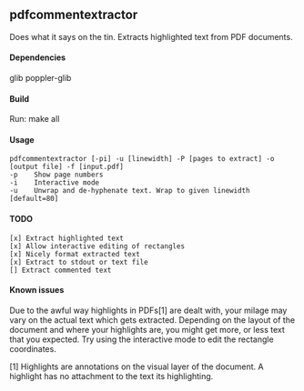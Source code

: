 pdfcommentextractor
-------------------

Does what it says on the tin. Extracts highlighted text from PDF documents.

#### Dependencies

glib
poppler-glib

#### Build
Run:
    make all

#### Usage

    pdfcommentextractor [-pi] -u [linewidth] -P [pages to extract] -o [output file] -f [input.pdf]
    -p    Show page numbers
    -i    Interactive mode
    -u    Unwrap and de-hyphenate text. Wrap to given linewidth [default=80]

#### TODO

    [x] Extract highlighted text
    [x] Allow interactive editing of rectangles
    [x] Nicely format extracted text
    [x] Extract to stdout or text file
    [] Extract commented text

#### Known issues

Due to the awful way highlights in PDFs[1] are dealt with, your milage may vary
on the actual text which gets extracted.
Depending on the layout of the document and where your highlights are, you might get 
more, or less text that you expected.
Try using the interactive mode to edit the rectangle coordinates.

[1] Highlights are annotations on the visual layer of the document.
A highlight has no attachment to the text its highlighting.
 

